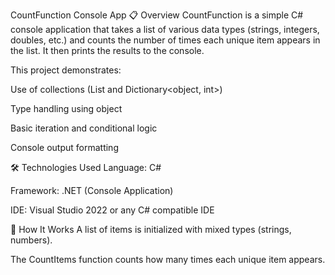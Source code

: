 CountFunction Console App
📋 Overview
CountFunction is a simple C# console application that takes a list of various data types (strings, integers, doubles, etc.) and counts the number of times each unique item appears in the list. It then prints the results to the console.

This project demonstrates:

Use of collections (List<object> and Dictionary<object, int>)

Type handling using object

Basic iteration and conditional logic

Console output formatting

🛠️ Technologies Used
Language: C#

Framework: .NET (Console Application)

IDE: Visual Studio 2022 or any C# compatible IDE

🚀 How It Works
A list of items is initialized with mixed types (strings, numbers).

The CountItems function counts how many times each unique item appears.


